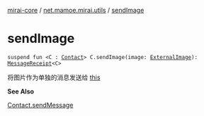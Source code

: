 [mirai-core](../index.md) / [net.mamoe.mirai.utils](index.md) / [sendImage](./send-image.md)

# sendImage

`suspend fun <C : `[`Contact`](../net.mamoe.mirai.contact/-contact/index.md)`> C.sendImage(image: `[`ExternalImage`](-external-image/index.md)`): `[`MessageReceipt`](../net.mamoe.mirai.message/-message-receipt/index.md)`<C>`

将图片作为单独的消息发送给 [this](send-image/-this-.md)

**See Also**

[Contact.sendMessage](../net.mamoe.mirai.contact/-contact/send-message.md)

